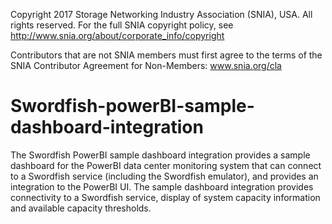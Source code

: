 Copyright 2017 Storage Networking Industry Association (SNIA), USA. All rights reserved. For the full SNIA copyright policy, see http://www.snia.org/about/corporate_info/copyright

Contributors that are not SNIA members must first agree to the terms of the SNIA Contributor Agreement for Non-Members:  www.snia.org/cla 

# Swordfish-powerBI-sample-dashboard-integration
The Swordfish PowerBI sample dashboard integration provides a sample dashboard for the PowerBI data center monitoring system that can connect to a Swordfish service (including the Swordfish emulator), and provides an integration to the PowerBI UI. The sample dashboard integration provides connectivity to a Swordfish service, display of system capacity information and available capacity thresholds.
